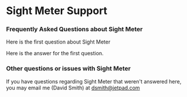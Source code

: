# Sight Meter Support

### Frequently Asked Questions about Sight Meter

Here is the first question about Sight Meter

Here is the answer for the first question. 

### Other questions or issues with Sight Meter

If you have questions regarding Sight Meter that weren't answered here,  you may email me (David Smith) at dsmith@jetpad.com



